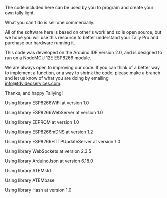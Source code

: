 The code included here can be used by you to program and create your own tally light.

What you can't do is sell one commercially.

All of the software here is based on other's work and so is open source, but we hope you will use this resource to better understand your Tally Pro and purchase our hardware running it.

This code was developed on the Arduino IDE version 2.0, and is designed to run on a NodeMCU 12E ESP8266 module.

We are always open to improving our code.  If you can think of a better way to implement a function, or a way to shrink the code, please make a branch and let us know of what you are doing by emailing info@tdvideoservices.com.

Thanks, and happy Tallying!

Using library ESP8266WiFi at version 1.0 

Using library ESP8266WebServer at version 1.0 

Using library EEPROM at version 1.0 

Using library ESP8266mDNS at version 1.2 

Using library ESP8266HTTPUpdateServer at version 1.0 

Using library WebSockets at version 2.3.5 

Using library ArduinoJson at version 6.18.0 

Using library ATEMstd 

Using library ATEMbase 

Using library Hash at version 1.0 
